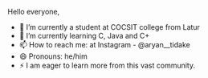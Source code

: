 Hello everyone,
- 🔭 I’m currently a student at COCSIT college from Latur
- 🌱 I’m currently learning C, Java and C+
- 📫 How to reach me: at Instagram - @aryan__tidake
- 😄 Pronouns: he/him
- ⚡ I am eager to learn more from this vast community.
